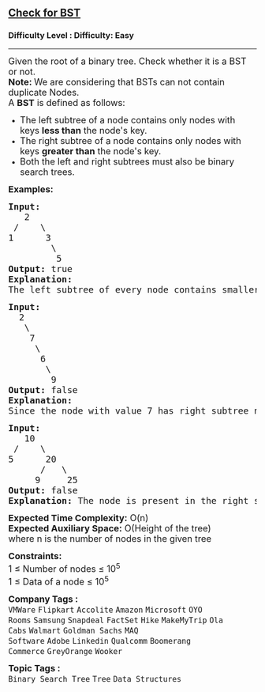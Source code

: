 <h2><a href="https://www.geeksforgeeks.org/problems/check-for-bst/1?page=1&difficulty=Easy&sortBy=submissions">Check for BST</a></h2><h3>Difficulty Level : Difficulty: Easy</h3><hr><div class="problems_problem_content__Xm_eO"><p><span style="font-size: 18px;">Given the root of a&nbsp;binary tree. Check whether it is a BST or not.<br><strong>Note: </strong>We are considering that BSTs can not contain duplicate Nodes.</span><br><span style="font-size: 18px;">A&nbsp;<strong>BST</strong>&nbsp;is defined as follows:</span></p>
<ul>
<li>
<div><span style="font-size: 18px;">The left subtree of a node contains only nodes with keys <strong>less than</strong> the node's key.</span></div>
</li>
<li>
<div><span style="font-size: 18px;">The right subtree of a node contains only nodes with keys <strong>greater than</strong> the node's key.</span></div>
</li>
<li>
<div><span style="font-size: 18px;">Both the left and right subtrees must also be binary search trees.</span></div>
</li>
</ul>
<p><span style="font-size: 18px;"><strong>Examples:</strong></span></p>
<pre><span style="font-size: 18px;"><strong>Input:
</strong>&nbsp; &nbsp;2
 /&nbsp; &nbsp; \
1&nbsp; &nbsp; &nbsp; 3<br>        \<br>         5
<strong>Output: </strong>true 
<strong>Explanation: </strong></span>
<span style="font-size: 18px;">The left subtree of every node contains smaller keys and right subtree of every node contains greater. Hence, the tree is a BST.</span></pre>
<pre><span style="font-size: 18px;"><strong>Input:
</strong>  2
&nbsp;  \
&nbsp;   7
&nbsp;    \
&nbsp;     6
&nbsp;      \
&nbsp;       9<br></span><span style="font-size: 18px;"><strong>Output: </strong>false 
<strong>Explanation: </strong>
Since the node with value 7 has right subtree nodes with keys less than 7, this is not a BST.</span><span style="font-size: 18px;"><strong>&nbsp;</strong></span></pre>
<pre><span style="font-size: 18px;"><strong>Input:
</strong>  &nbsp;10
 /&nbsp; &nbsp; \
5&nbsp; &nbsp; &nbsp; 20<br>      /   \<br>     9     25
<strong>Output: </strong>false
<strong>Explanation: </strong>The node is present in the right subtree of 10, but it is smaller than 10.</span></pre>
<p><span style="font-size: 18px;"><strong>Expected Time Complexity:</strong> O(n)&nbsp;<br><strong>Expected Auxiliary Space:</strong> O(Height of the tree)<br>where n is the number of nodes in the given tree<br></span></p>
<p><span style="font-size: 18px;"><strong>Constraints:<br></strong></span><span style="font-size: 18px;">1 ≤ Number of nodes ≤ 10<sup>5<br></sup></span><span style="font-size: 18px;">1 ≤ Data of a node ≤ 10<sup>5</sup></span></p></div><p><span style=font-size:18px><strong>Company Tags : </strong><br><code>VMWare</code>&nbsp;<code>Flipkart</code>&nbsp;<code>Accolite</code>&nbsp;<code>Amazon</code>&nbsp;<code>Microsoft</code>&nbsp;<code>OYO Rooms</code>&nbsp;<code>Samsung</code>&nbsp;<code>Snapdeal</code>&nbsp;<code>FactSet</code>&nbsp;<code>Hike</code>&nbsp;<code>MakeMyTrip</code>&nbsp;<code>Ola Cabs</code>&nbsp;<code>Walmart</code>&nbsp;<code>Goldman Sachs</code>&nbsp;<code>MAQ Software</code>&nbsp;<code>Adobe</code>&nbsp;<code>Linkedin</code>&nbsp;<code>Qualcomm</code>&nbsp;<code>Boomerang Commerce</code>&nbsp;<code>GreyOrange</code>&nbsp;<code>Wooker</code>&nbsp;<br><p><span style=font-size:18px><strong>Topic Tags : </strong><br><code>Binary Search Tree</code>&nbsp;<code>Tree</code>&nbsp;<code>Data Structures</code>&nbsp;